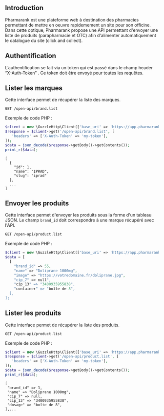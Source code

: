 ## Introduction

Pharmarank est une plateforme web à destination des pharmacies permettant de mettre en oeuvre rapidemement un site pour son officine. 
Dans cette optique, Pharmarank propose une API permettant d'envoyer une liste de produits (parapharmacie et OTC) afin d'alimenter automatiquement le catalogue du site (click and collect).

## Authentification

L’authentification se fait via un token qui est passé dans le champ header “X-Auth-Token” . Ce token doit être envoyé pour toutes les requêtes.

## Lister les marques

Cette interface permet de récupérer la liste des marques.

```bash
GET /open-api/brand.list
```

Exemple de code PHP :

```php
$client = new \GuzzleHttp\Client(['base_uri' => 'https://app.pharmarank.fr']);
$response = $client->get('/open-api/brand.list', [
   'headers' => ['X-Auth-Token' => 'my-token'],
]);
$data = json_decode($response->getBody()->getContents());
print_r($data);
```

```
[
  {
    "id": 1,
    "name": "IPRAD",
    "slug": "iprad"
  },
  ...
]
```

## Envoyer les produits

Cette interface permet d'envoyer les produits sous la forme d'un tableau JSON. Le champ `brand_id` doit correspondre à une marque récupéré avec l'API. 


```bash
GET /open-api/product.list
```

Exemple de code PHP :

```php
$client = new \GuzzleHttp\Client(['base_uri' => 'https://app.pharmarank.fr']);
$data = [
  [
    "brand_id" => 55,
    "name" => "Doliprane 1000mg",
    "image" => "https://votredomaine.fr/doliprane.jpg",
    "cip_7" => null",
    "cip_13" => "3400935955838",
    "container" => "boîte de 8",
  ],
];
```

## Lister les produits

Cette interface permet de récupérer la liste des produits.


```bash
GET /open-api/product.list
```

Exemple de code PHP :

```php
$client = new \GuzzleHttp\Client(['base_uri' => 'https://app.pharmarank.fr']);
$response = $client->get('/open-api/product.list', [
   'headers' => ['X-Auth-Token' => 'my-token'],
]);
$data = json_decode($response->getBody()->getContents());
print_r($data);
```

```
[
 "brand_id" => 1,
 "name" => "Doliprane 1000mg",
 "cip_7" => null,
 "cip_13" => "3400935955838",
 "dosage" => "boîte de 8",
],...
```


